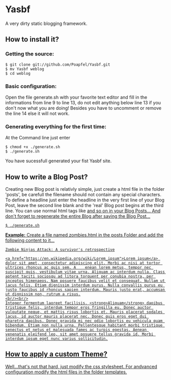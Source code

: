 # Yasbf #

A very dirty static blogging framework.

How to install it?
--------

### Getting the source: ######

	$ git clone git://github.com/Poapfel/Yasbf.git
	$ mv Yasbf weblog
	$ cd weblog

### Basic configuration: ######

Open the file generate.sh with your favorite text editor and fill in the informations from line 9 to line 13, do not edit anything below line 13 if you don't now what you are doing! Besides you have to uncomment or remove the line 14 else it will not work.

### Generating everything for the first time: ######

At the Command line just enter

	$ chmod +x ./generate.sh
	$ ./generate.sh

You have sucessfull generated your fist Yasbf site.

How to write a Blog Post?
--------

Creating new Blog post is relativly simple, just create a html file in the folder 'posts', be carefull the filename should not contain any special characters. To define a headline just enter the headline in the very first line of your Blog Post, leave the second line blank and the 'real' Blog post begins at the third line. 
<hint>You can use normal html tags like <a href> and so on in your Blog Posts...</hint>
And don't forget to regenerate the entire Blog after saving the Blog Post...

	$ ./generate.sh

**Example:**
Create a file named zombies.html in the posts Folder and add the following content to it...

	Zombie Ninjas Attack: A survivor's retrospective
	
	<a href="https://en.wikipedia.org/wiki/Lorem_ipsum">Lorem ipsum</a> dolor sit amet, consectetur adipiscing elit. Morbi ac nisi at tortor ultrices rhoncus ac quis sem. A	enean lorem metus, tempor nec suscipit quis, vestibulum vitae urna. Aliquam ac interdum nulla. Class aptent taciti sociosqu ad litora torquent per conubia nostra, per inceptos himenaeos. Nam posuere faucibus velit et consequat. Nullam ut lacus felis. Etiam dignissim interdum purus. Nulla convallis purus eu justo faucibus id rhoncus sapien interdum. Mauris justo erat, accumsan ut dignissim non, rutrum a risus.
	<br/><br/>
	Integer fermentum laoreet facilisis. <strong>Aliquam</strong> dapibus tristique felis, interdum tempor eros fringilla eu. Donec auctor vulputate neque, et mattis risus lobortis et. Mauris placerat sodales lacus, id auctor mauris placerat nec. Donec quis eros eget dui pharetra dapibus. Donec gravida mi nec odio lobortis eu vehicula quam bibendum. Etiam non nulla urna. Pellentesque habitant morbi tristique senectus et netus et malesuada fames ac turpis egestas. Aenean venenatis eleifend leo, sit amet posuere tellus gravida id. Morbi interdum ipsum eget nunc varius sollicitudin.


How to apply a custom Theme?
--------

Well...that's not that hard, just modify the css stylesheet. For andvanced configuration modify the html files in the folder templates.


